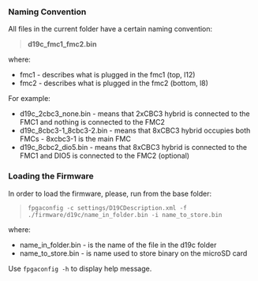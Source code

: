 ### Naming Convention

All files in the current folder have a certain naming convention:

> **d19c_fmc1_fmc2.bin**

where:
* fmc1 - describes what is plugged in the fmc1 (top, l12)
* fmc2 - describes what is plugged in the fmc2 (bottom, l8)

For example:
* d19c_2cbc3_none.bin - means that 2xCBC3 hybrid is connected to the FMC1 and nothing is connected to the FMC2
* d19c_8cbc3-1_8cbc3-2.bin - means that 8xCBC3 hybrid occupies both FMCs - 8xcbc3-1 is the main FMC
* d19c_8cbc2_dio5.bin - means that 8xCBC3 hybrid is connected to the FMC1 and DIO5 is connected to the FMC2 (optional) 

### Loading the Firmware

In order to load the firmware, please, run from the base folder:

> ```fpgaconfig -c settings/D19CDescription.xml -f ./firmware/d19c/name_in_folder.bin -i name_to_store.bin```

where:
* name_in_folder.bin - is the name of the file in the d19c folder
* name_to_store.bin - is name used to store binary on the microSD card

Use ```fpgaconfig -h``` to display help message.

